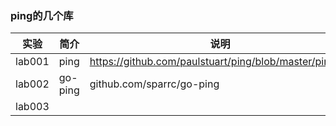 ### ping的几个库

|实验|简介|说明|
|---|---|---|
|lab001|ping|https://github.com/paulstuart/ping/blob/master/ping.go|
|lab002|go-ping|github.com/sparrc/go-ping|
|lab003||
